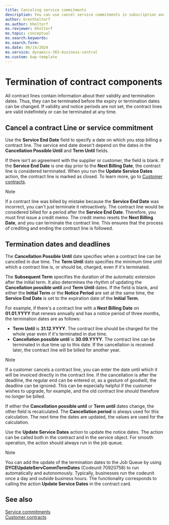 ```yaml
---
title: Canceling service commitments
description: You can use cancel service commitments in subscription and recurring billing.
author: brentholtorf
ms.author: bholtorf
ms.reviewer: bholtorf
ms.topic: conceptual
ms.search.keywords: 
ms.search.form: 
ms.date: 08/14/2024
ms.service: dynamics-365-business-central
ms.custom: bap-template
---
```


# Termination of contract components

All contract lines contain information about their validity and termination dates. Thus, they can be terminated before the expiry or termination dates can be changed. If validity and notice periods are not set, the contract lines are valid indefinitely or can be terminated at any time.

## Cancel a contract Line or service commitment

Use the **Service End Date** field to specify a date on which you stop billing a contract line. The service end date doesn't depend on the dates in the **Cancellation Possible Until** and **Term Until** fields.

If there isn't an agreement with the supplier or customer, the field is blank. If the **Service End Date** is one day prior to the **Next Billing Date**, the contract line is considered terminated. When you run the **Update Service Dates** action, the contract line is marked as closed. To learn more, go to [Customer contracts](customer-contracts.md#customer-contracts).

> [!NOTE]
> If a contract line was billed by mistake because the **Service End Date** was incorrect, you can't just terminate it retroactively. The contract line would be considered billed for a period after the **Service End Date**. Therefore, you must first issue a credit memo. The credit memo resets the **Next Billing Date**, and you can terminate the contract line. This ensures that the process of crediting and ending the contract line is followed.

## Termination dates and deadlines

The **Cancellation Possible Until** date specifies when a contract line can be cancelled in due time. The **Term Until** date specifies the minimum time until which a contract line is, or should be, charged, even if it's terminated.

The **Subsequent Term** specifies the duration of the automatic extension after the initial term. It also determines the rhythm of updating the **Cancellation possible until** and **Term Until** dates. If the field is blank, and either the **Initial Term** or the **Notice Period** are set at the same time, the **Service End Date** is set to the expiration date of the **Initial Term**.

For example, if there's a contract line with a **Next Billing Date** on **01.01.YYYY** that renews annually and has a notice period of three months, the termination dates are as follows:

* **Term Until** is **31.12.YYYY**. The contract line should be charged for the whole year even if it's terminated in due time.
* **Cancellation possible until** is **30.09.YYYY**. The contract line can be terminated in due time up to this date. If the cancellation is received later, the contract line will be billed for another year.

> [!NOTE]
> If a customer cancels a contract line, you can enter the date until which it will be invoiced directly in the contract line. If the cancellation is after the deadline, the regular end can be entered or, as a gesture of goodwill, the deadline can be ignored. This can be especially helpful if the customer wishes to upgrade, for example, and the old contract line should therefore no longer be billed.

If either the **Cancellation possible until** or **Term until** dates change, the other field is recalculated. The **Cancellation period** is always used for this calculation. The next time the dates are updated, the values are used for the calculation.

Use the **Update Service Dates** action to update the notice dates. The action can be called both in the contract and in the service object. For smooth operation, the action should always run in the job queue.

> [!NOTE]
> You can add the update of the termination dates to the Job Queue by using **DYCEUpdateServCommTermDates** (Codeunit 70920758) to run automatically and autonomously. Typically, businesses run the codeunit once a day and outside business hours. The functionality corresponds to calling the action **Update Service Dates** in the contract card.

## See also

[Service commitments](so-service-commitments.md)  
[Customer contracts](customer-contracts.md)  

